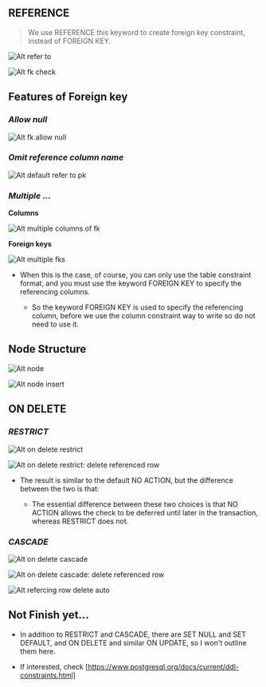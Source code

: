 ## **REFERENCE**

> We use REFERENCE this keyword to create foreign key constraint, instead of FOREIGN KEY.

![Alt refer to](pic/01.jpg)

![Alt fk check](pic/02.jpg)

## **Features of Foreign key**

### _Allow null_

![Alt fk allow null](pic/03.jpg)

### _Omit reference column name_

![Alt default refer to pk](pic/04.jpg)

### _Multiple ..._

**Columns**

![Alt multiple columns of fk](pic/05.jpg)

**Foreign keys**

![Alt multiple fks](pic/08.jpg)

- When this is the case, of course, you can only use the table constraint format, and you must use the keyword FOREIGN KEY to specify the referencing columns.

  - So the keyword FOREIGN KEY is used to specify the referencing column, before we use the column constraint way to write so do not need to use it.

## **Node Structure**

![Alt node](pic/06.jpg)

![Alt node insert](pic/07.jpg)

## **ON DELETE**

### _RESTRICT_

![Alt on delete restrict](pic/09.jpg)

![Alt on delete restrict: delete referenced row](pic/10.jpg)

- The result is similar to the default NO ACTION, but the difference between the two is that:

  - The essential difference between these two choices is that NO ACTION allows the check to be deferred until later in the transaction, whereas RESTRICT does not.

### _CASCADE_

![Alt on delete cascade](pic/11.jpg)

![Alt on delete cascade: delete referenced row](pic/12.jpg)

![Alt refercing row delete auto](pic/13.jpg)

## **Not Finish yet...**

- In addition to RESTRICT and CASCADE, there are SET NULL and SET DEFAULT, and ON DELETE and similar ON UPDATE, so I won't outline them here.

- If interested, check [https://www.postgresql.org/docs/current/ddl-constraints.html]
